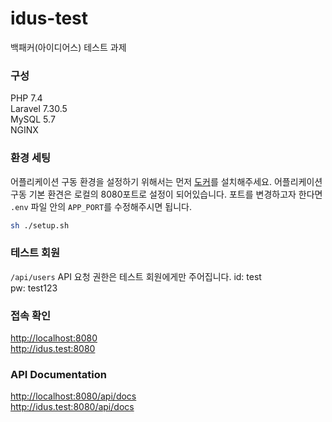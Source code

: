 # idus-test
백패커(아이디어스) 테스트 과제

### 구성
PHP 7.4  
Laravel 7.30.5  
MySQL 5.7  
NGINX  


### 환경 세팅
어플리케이션 구동 환경을 설정하기 위해서는 먼저 [도커](https://docs.docker.com/get-docker/)를 설치해주세요.
어플리케이션 구동 기본 환견은 로컬의 8080포트로 설정이 되어있습니다. 포트를 변경하고자 한다면 `.env` 파일 안의 `APP_PORT`를 수정해주시면 됩니다.

```zsh
sh ./setup.sh
```

### 테스트 회원
`/api/users` API 요청 권한은 테스트 회원에게만 주어집니다.
id: test  
pw: test123

### 접속 확인
<http://localhost:8080>  
<http://idus.test:8080>  

### API Documentation
<http://localhost:8080/api/docs>  
<http://idus.test:8080/api/docs>  
